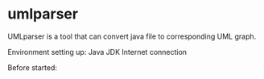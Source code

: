 # umlparser

UMLparser is a tool that can convert java file to corresponding UML graph.

Environment setting up:
Java JDK
Internet connection

Before started:
